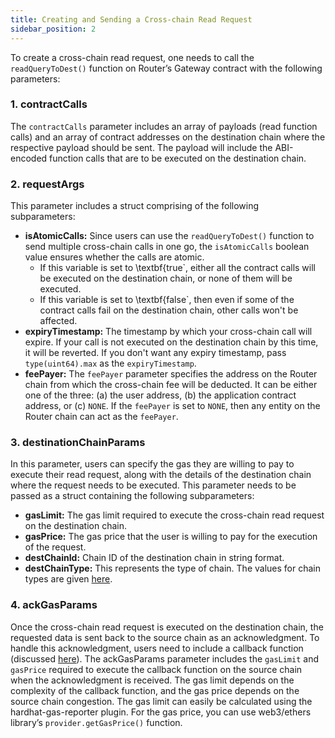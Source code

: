 ```yaml
---
title: Creating and Sending a Cross-chain Read Request
sidebar_position: 2
---
```


To create a cross-chain read request, one needs to call the `readQueryToDest()` function on Router’s Gateway contract with the following parameters:

### 1. contractCalls
The `contractCalls` parameter includes an array of payloads (read function calls) and an array of contract addresses on the destination chain where the respective payload should be sent. The payload will include the ABI-encoded function calls that are to be executed on the destination chain. 

### 2. requestArgs
This parameter includes a struct comprising of the following subparameters:
- **isAtomicCalls:** Since users can use the `readQueryToDest()` function to send multiple cross-chain calls in one go, the `isAtomicCalls` boolean value ensures whether the calls are atomic.
    - If this variable is set to \textbf{true`, either all the contract calls will be executed on the destination chain, or none of them will be executed.
    - If this variable is set to \textbf{false`, then even if some of the contract calls fail on the destination chain, other calls won't be affected.
- **expiryTimestamp:** The timestamp by which your cross-chain call will expire. If your call is not executed on the destination chain by this time, it will be reverted. If you don't want any expiry timestamp, pass `type(uint64).max` as the `expiryTimestamp`.
- **feePayer:** The `feePayer` parameter specifies the address on the Router chain from which the cross-chain fee will be deducted. It can be either one of the three: (a) the user address, (b) the application contract address, or (c) `NONE`. If the `feePayer` is set to `NONE`, then any entity on the Router chain can act as the `feePayer`.

### 3. destinationChainParams
In this parameter, users can specify the gas they are willing to pay to execute their read request, along with the details of the destination chain where the request needs to be executed. This parameter needs to be passed as a struct containing the following subparameters:
- **gasLimit:** The gas limit required to execute the cross-chain read request on the destination chain.
- **gasPrice:** The gas price that the user is willing to pay for the execution of the request.
- **destChainId:** Chain ID of the destination chain in string format.
- **destChainType:** This represents the type of chain. The values for chain types are given <a href="/crosstalk/understanding-crosstalk/chainTypes" target="_blank">here</a>.

### 4. ackGasParams
Once the cross-chain read request is executed on the destination chain, the requested data is sent back to the source chain as an acknowledgment. To handle this acknowledgment, users need to include a callback function (discussed <a href="./handling-the-acknowledgment-on-the-source-chain" target="_blank">here</a>). The ackGasParams parameter includes the `gasLimit` and `gasPrice` required to execute the callback function on the source chain when the acknowledgment is received. The gas limit depends on the complexity of the callback function, and the gas price depends on the source chain congestion. The gas limit can easily be calculated using the hardhat-gas-reporter plugin. For the gas price, you can use web3/ethers library’s `provider.getGasPrice()` function.